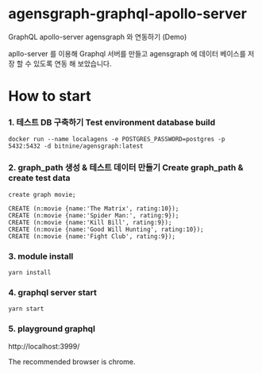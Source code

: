 # agensgraph-graphql-apollo-server
GraphQL apollo-server agensgraph 와 연동하기 (Demo) 

apllo-server 를 이용해 Graphql 서버를 만들고 agensgraph 에 데이터 베이스를 저장 할 수 있도록 연동 해 보았습니다.
# How to start
### 1. 테스트 DB 구축하기  Test environment database build 
````
docker run --name localagens -e POSTGRES_PASSWORD=postgres -p 5432:5432 -d bitnine/agensgraph:latest 
````


### 2. graph_path 생성 & 테스트 데이터 만들기  Create graph_path & create test data  
````
create graph movie;

CREATE (n:movie {name:'The Matrix', rating:10});
CREATE (n:movie {name:'Spider Man:', rating:9}); 
CREATE (n:movie {name:'Kill Bill', rating:9});
CREATE (n:movie {name:'Good Will Hunting', rating:10});
CREATE (n:movie {name:'Fight Club', rating:9}); 
````

### 3. module install
````
yarn install
````

### 4. graphql server start

````
yarn start
````

### 5. playground graphql

http://localhost:3999/

The recommended browser is chrome.


